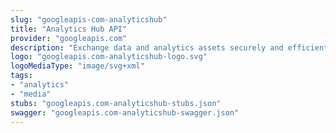 ```yaml
---
slug: "googleapis-com-analyticshub"
title: "Analytics Hub API"
provider: "googleapis.com"
description: "Exchange data and analytics assets securely and efficiently."
logo: "googleapis.com-analyticshub-logo.svg"
logoMediaType: "image/svg+xml"
tags:
- "analytics"
- "media"
stubs: "googleapis.com-analyticshub-stubs.json"
swagger: "googleapis.com-analyticshub-swagger.json"
---
```

